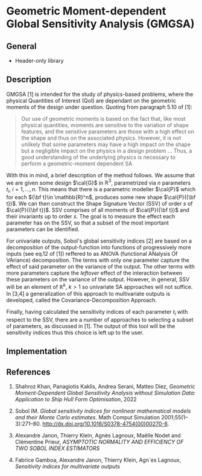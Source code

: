 # Geometric Moment-dependent Global Sensitivity Analysis (GMGSA)

## General

- Header-only library

## Description

GMGSA [1] is intended for the study of physics-based problems, where the physical Quantities of Interest (QoI) are dependant on the geometric moments of the design under question. Quoting from paragraph 5.10 of [1]:

>Our use of geometric moments is based on the fact that, like most physical quantities, moments are sensitive to the variation of shape features, and the sensitive parameters are those with a high effect on the shape and thus on the associated physics. However, it is not unlikely that some parameters may have a high impact on the shape but a negligible impact on the physics in a design problem ... 
Thus, a good understanding of the underlying physics is necessary to perform a geometric-moment dependent SA

With this in mind, a brief description of the method follows. We assume that we are given some design $\cal{G}$ in $\mathbb{R}^3$, parametrized via $n$ parameters $t_i,\ i=1,...,n$. This means that there is a parametric modeller $\cal{P}$ which for each ${\bf t}\in \mathbb{R}^n$, produces some new shape $\cal{P}({\bf t})$. We can then construct the Shape Signature Vector (SSV) of order $s$ of $\cal{P}({\bf t})$. SSV comprises of all moments of $\cal{P}({\bf t})$ and their invariants up to order $s$. The goal is to measure the effect each parameter has on the SSV, so that a subset of the most important parameters can be identified.

For univariate outputs, Sobol's global sensitivity indices [2] are based on a decomposition of the output-function into functions of progressively more inputs (see eq.12 of [1]) reffered to as ANOVA (functional ANalysis Of VAriance) decomposition. The terms with only one parameter capture the effect of said parameter on the variance of the output. The other terms with more parameters capture the *leftover* effect of the interaction between these parameters on the variance of the output. However, in general, SSV will be an element of $\mathbb{R}^k$, $k>1$ so univariate SA approaches will not suffice. In [3,4] a generalization of this approach to multivariate outputs is developed, called the Covariance-Decomposition Approach.

Finally, having calculated the sensitivity indices of each parameter $t_i$ with respect to the SSV, there are a number of approaches to selecting a subset of parameters, as discussed in [1]. The output of this tool will be the sensitivity indices thus this choice is left up to the user.

## Implementation

## References

1. Shahroz Khan, Panagiotis Kaklis, Andrea Serani, Matteo Diez, _Geometric Moment-Dependent Global Sensitivity Analysis without Simulation Data: Application to Ship Hull Form Optimisation_, 2022

2. Sobol IM. _Global sensitivity indices for nonlinear mathematical models and their Monte Carlo estimates_. Math Comput Simulation 2001;55(1–3):271–80. http://dx.doi.org/10.1016/S0378-4754(00)00270-6.

3. Alexandre Janon, Thierry Klein, Agnès Lagnoux, Maëlle Nodet and Clémentine Prieur, _ASYMPTOTIC NORMALITY AND EFFICIENCY OF TWO SOBOL INDEX ESTIMATORS_

4. Fabrice Gamboa, Alexandre Janon, Thierry Klein, Agn`es Lagnoux, _Sensitivity indices for multivariate outputs_
